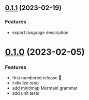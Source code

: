 ## [0.1.1](https://github.com/inspirnathan/codemirror-lang-mermaid/compare/v0.1.0...v0.1.1) (2023-02-19)

### Features

- export language description



# [0.1.0]() (2023-02-05)

### Features

- first numbered release 🎉
- initialize repo
- add [mindmap](https://mermaid.js.org/syntax/mindmap.html) Mermaid grammar
- add unit tests
